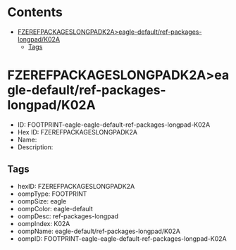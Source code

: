 



Contents
========

* [FZEREFPACKAGESLONGPADK2A>eagle-default/ref-packages-longpad/K02A](#fzerefpackageslongpadk2aeagle-defaultref-packages-longpadk02a)
	* [Tags](#tags)

# FZEREFPACKAGESLONGPADK2A>eagle-default/ref-packages-longpad/K02A

- ID: FOOTPRINT-eagle-eagle-default-ref-packages-longpad-K02A
- Hex ID: FZEREFPACKAGESLONGPADK2A
- Name: 
- Description: 

## Tags

- hexID: FZEREFPACKAGESLONGPADK2A
- oompType: FOOTPRINT
- oompSize: eagle
- oompColor: eagle-default
- oompDesc: ref-packages-longpad
- oompIndex: K02A
- oompName: eagle-default/ref-packages-longpad/K02A
- oompID: FOOTPRINT-eagle-eagle-default-ref-packages-longpad-K02A
